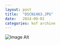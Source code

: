 ```yaml
---
layout:	post
title:	"DSCN1463.JPG"
date:	2024-09-02
categories:	kof archive
---
```


![Image Alt](https://k0f.github.io/assets/DSCN1463.JPG)